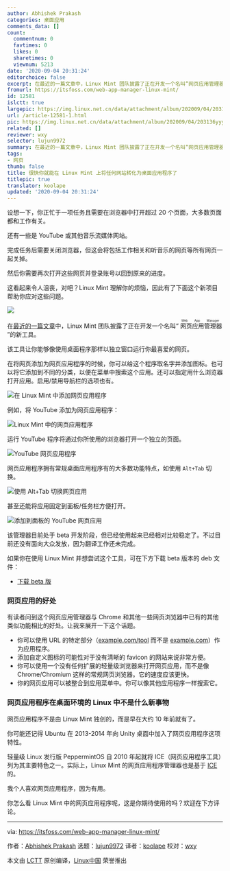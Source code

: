 ```yaml
---
author: Abhishek Prakash
categories: 桌面应用
comments_data: []
count:
  commentnum: 0
  favtimes: 0
  likes: 0
  sharetimes: 0
  viewnum: 5213
date: '2020-09-04 20:31:24'
editorchoice: false
excerpt: 在最近的一篇文章中，Linux Mint 团队披露了正在开发一个名叫“网页应用管理器（Web App Manager）”的新工具。
fromurl: https://itsfoss.com/web-app-manager-linux-mint/
id: 12581
islctt: true
largepic: https://img.linux.net.cn/data/attachment/album/202009/04/203136yyyc7986ys6osyo9.jpg
url: /article-12581-1.html
pic: https://img.linux.net.cn/data/attachment/album/202009/04/203136yyyc7986ys6osyo9.jpg.thumb.jpg
related: []
reviewer: wxy
selector: lujun9972
summary: 在最近的一篇文章中，Linux Mint 团队披露了正在开发一个名叫“网页应用管理器（Web App Manager）”的新工具。
tags:
- 网页
thumb: false
title: 很快你就能在 Linux Mint 上将任何网站转化为桌面应用程序了
titlepic: true
translator: koolape
updated: '2020-09-04 20:31:24'
---
```


设想一下，你正忙于一项任务且需要在浏览器中打开超过 20 个页面，大多数页面都和工作有关。


还有一些是 YouTube 或其他音乐流媒体网站。


完成任务后需要关闭浏览器，但这会将包括工作相关和听音乐的网页等所有网页一起关掉。


然后你需要再次打开这些网页并登录账号以回到原来的进度。


这看起来令人沮丧，对吧？Linux Mint 理解你的烦恼，因此有了下面这个新项目帮助你应对这些问题。


![](/data/attachment/album/202009/04/203136yyyc7986ys6osyo9.jpg)


在[最近的一篇文章](https://blog.linuxmint.com/?p=3960)中，Linux Mint 团队披露了正在开发一个名叫“<ruby> 网页应用管理器 <rt>  Web App Manager </rt></ruby>”的新工具。


该工具让你能够像使用桌面程序那样以独立窗口运行你最喜爱的网页。


在将网页添加为网页应用程序的时候，你可以给这个程序取名字并添加图标。也可以将它添加到不同的分类，以便在菜单中搜索这个应用。还可以指定用什么浏览器打开应用。启用/禁用导航栏的选项也有。


![在 Linux Mint 中添加网页应用程序](/data/attachment/album/202009/04/203217rvzl1g9bprrmkzrr.png)


例如，将 YouTube 添加为网页应用程序：


![Linux Mint 中的网页应用程序](/data/attachment/album/202009/04/203218c5qxfudq5sqtdfux.png)


运行 YouTube 程序将通过你所使用的浏览器打开一个独立的页面。


![YouTube 网页应用程序](/data/attachment/album/202009/04/203226wbvjb6b3vgi1ge1g.jpg)


网页应用程序拥有常规桌面应用程序有的大多数功能特点，如使用 `Alt+Tab` 切换。


![使用 Alt+Tab 切换网页应用](/data/attachment/album/202009/04/203228bxy6x7b56o7m66hc.jpg)


甚至还能将应用固定到面板/任务栏方便打开。


![添加到面板的 YouTube 网页应用](/data/attachment/album/202009/04/203230cmuklqmtnctkqs6r.jpg)


该管理器目前处于 beta 开发阶段，但已经使用起来已经相对比较稳定了。不过目前还没有面向大众发放，因为翻译工作还未完成。


如果你在使用 Linux Mint 并想尝试这个工具，可在下方下载 beta 版本的 deb 文件：


* [下载 beta 版](http://www.linuxmint.com/tmp/blog/3960/webapp-manager_1.0.3_all.deb)


### 网页应用的好处


有读者问到这个网页应用管理器与 Chrome 和其他一些网页浏览器中已有的其他类似功能相比的好处。让我来展开一下这个话题。


* 你可以使用 URL 的特定部分（[example.com/tool](http://example.com/tool) 而不是 [example.com](http://example.com)）作为应用程序。
* 添加自定义图标的可能性对于没有清晰的 favicon 的网站来说非常方便。
* 你可以使用一个没有任何扩展的轻量级浏览器来打开网页应用，而不是像 Chrome/Chromium 这样的常规网页浏览器。它的速度应该更快。
* 你的网页应用可以被整合到应用菜单中。你可以像其他应用程序一样搜索它。


### 网页应用程序在桌面环境的 Linux 中不是什么新事物


网页应用程序不是由 Linux Mint 独创的，而是早在大约 10 年前就有了。


你可能还记得 Ubuntu 在 2013-2014 年向 Unity 桌面中加入了网页应用程序这项特性。


轻量级 Linux 发行版 PeppermintOS 自 2010 年起就将 ICE（网页应用程序工具）列为其主要特色之一。实际上，Linux Mint 的网页应用程序管理器也是基于 [ICE](https://github.com/peppermintos/ice) 的。


我个人喜欢网页应用程序，因为有用。


你怎么看 Linux Mint 中的网页应用程序呢，这是你期待使用的吗？欢迎在下方评论。




---


via: <https://itsfoss.com/web-app-manager-linux-mint/>


作者：[Abhishek Prakash](https://itsfoss.com/author/abhishek/) 选题：[lujun9972](https://github.com/lujun9972) 译者：[koolape](https://github.com/koolape) 校对：[wxy](https://github.com/wxy)


本文由 [LCTT](https://github.com/LCTT/TranslateProject) 原创编译，[Linux中国](https://linux.cn/) 荣誉推出